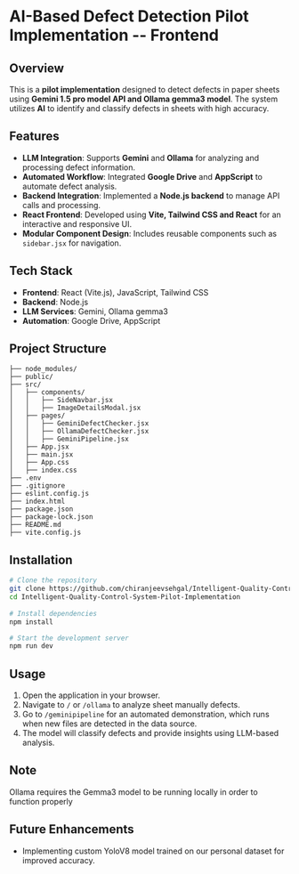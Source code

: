 # AI-Based Defect Detection Pilot Implementation -- Frontend
 
## Overview
This is a **pilot implementation** designed to detect defects in paper sheets using **Gemini 1.5 pro model API and Ollama gemma3 model**. The system utilizes **AI** to identify and classify defects in sheets with high accuracy.
 
## Features
- **LLM Integration**: Supports **Gemini** and **Ollama** for analyzing and processing defect information.
- **Automated Workflow**: Integrated **Google Drive** and **AppScript** to automate defect analysis.
- **Backend Integration**: Implemented a **Node.js backend** to manage API calls and processing.
- **React Frontend**: Developed using **Vite, Tailwind CSS and React** for an interactive and responsive UI.
- **Modular Component Design**: Includes reusable components such as `sidebar.jsx` for navigation.
 
## Tech Stack
- **Frontend**: React (Vite.js), JavaScript, Tailwind CSS
- **Backend**: Node.js
- **LLM Services**: Gemini, Ollama gemma3
- **Automation**: Google Drive, AppScript
 
## Project Structure
```
├── node_modules/
├── public/
├── src/
│   ├── components/
│   │   ├── SideNavbar.jsx
│   │   ├── ImageDetailsModal.jsx
│   ├── pages/
│   │   ├── GeminiDefectChecker.jsx
│   │   ├── OllamaDefectChecker.jsx
│   │   ├── GeminiPipeline.jsx
│   ├── App.jsx
│   ├── main.jsx
│   ├── App.css
│   ├── index.css
├── .env
├── .gitignore
├── eslint.config.js
├── index.html
├── package.json
├── package-lock.json
├── README.md
├── vite.config.js
```
 
## Installation
```sh
# Clone the repository
git clone https://github.com/chiranjeevsehgal/Intelligent-Quality-Control-System-Pilot-Implementation.git
cd Intelligent-Quality-Control-System-Pilot-Implementation
 
# Install dependencies
npm install

# Start the development server
npm run dev
```
 
## Usage
1. Open the application in your browser.
2. Navigate to `/` or `/ollama` to analyze sheet manually defects.
3. Go to `/geminipipeline` for an automated demonstration, which runs when new files are detected in the data source.
4. The model will classify defects and provide insights using LLM-based analysis.
 
## Note
Ollama requires the Gemma3 model to be running locally in order to function properly

## Future Enhancements
- Implementing custom YoloV8 model trained on our personal dataset for improved accuracy.
